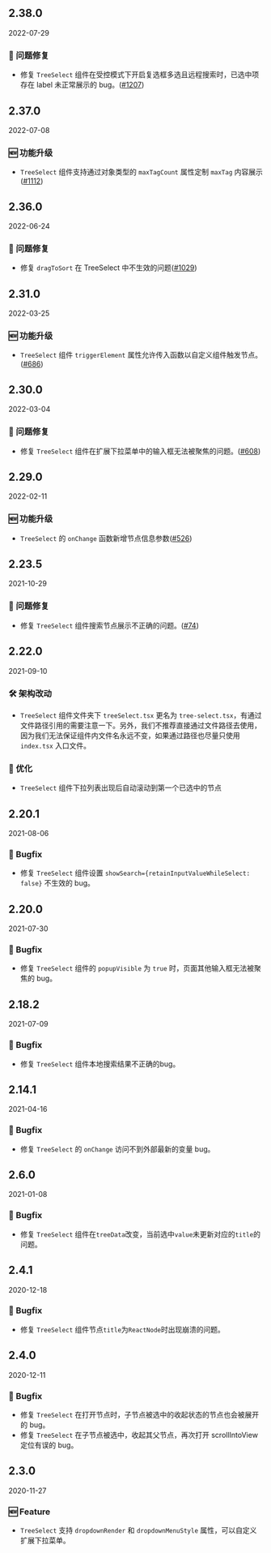 ## 2.38.0

2022-07-29

### 🐛 问题修复

- 修复 `TreeSelect` 组件在受控模式下开启复选框多选且远程搜索时，已选中项存在 label 未正常展示的 bug。([#1207](https://github.com/arco-design/arco-design/pull/1207))

## 2.37.0

2022-07-08

### 🆕 功能升级

- `TreeSelect` 组件支持通过对象类型的 `maxTagCount` 属性定制 `maxTag` 内容展示([#1112](https://github.com/arco-design/arco-design/pull/1112))

## 2.36.0

2022-06-24

### 🐛 问题修复

- 修复 `dragToSort` 在 TreeSelect 中不生效的问题([#1029](https://github.com/arco-design/arco-design/pull/1029))

## 2.31.0

2022-03-25

### 🆕 功能升级

- `TreeSelect` 组件 `triggerElement` 属性允许传入函数以自定义组件触发节点。([#686](https://github.com/arco-design/arco-design/pull/686))

## 2.30.0

2022-03-04

### 🐛 问题修复

- 修复 `TreeSelect` 组件在扩展下拉菜单中的输入框无法被聚焦的问题。([#608](https://github.com/arco-design/arco-design/pull/608))

## 2.29.0

2022-02-11

### 🆕 功能升级

- `TreeSelect` 的 `onChange` 函数新增节点信息参数([#526](https://github.com/arco-design/arco-design/pull/526))

## 2.23.5

2021-10-29

### 🐛 问题修复

- 修复 `TreeSelect` 组件搜索节点展示不正确的问题。([#74](https://github.com/arco-design/arco-design/pull/74))

## 2.22.0

2021-09-10

### 🛠 架构改动

- `TreeSelect` 组件文件夹下 `treeSelect.tsx` 更名为 `tree-select.tsx`，有通过文件路径引用的需要注意一下。另外，我们不推荐直接通过文件路径去使用，因为我们无法保证组件内文件名永远不变，如果通过路径也尽量只使用 `index.tsx` 入口文件。

### 💎 优化

- `TreeSelect` 组件下拉列表出现后自动滚动到第一个已选中的节点

## 2.20.1

2021-08-06

### 🐛 Bugfix

- 修复 `TreeSelect` 组件设置 `showSearch={retainInputValueWhileSelect: false}` 不生效的 bug。

## 2.20.0

2021-07-30

### 🐛 Bugfix

- 修复 `TreeSelect` 组件的 `popupVisible` 为 `true` 时，页面其他输入框无法被聚焦的 bug。

## 2.18.2

2021-07-09

### 🐛 Bugfix

- 修复 `TreeSelect` 组件本地搜索结果不正确的bug。

## 2.14.1

2021-04-16

### 🐛 Bugfix

- 修复 `TreeSelect` 的 `onChange` 访问不到外部最新的变量 bug。

## 2.6.0

2021-01-08

### 🐛 Bugfix

- 修复 `TreeSelect` 组件在`treeData`改变，当前选中`value`未更新对应的`title`的问题。

## 2.4.1

2020-12-18

### 🐛 Bugfix

- 修复 `TreeSelect` 组件节点`title`为`ReactNode`时出现崩溃的问题。

## 2.4.0

2020-12-11

### 🐛 Bugfix

- 修复 `TreeSelect` 在打开节点时，子节点被选中的收起状态的节点也会被展开的 bug。
- 修复 `TreeSelect` 在子节点被选中，收起其父节点，再次打开 scrollIntoView 定位有误的 bug。

## 2.3.0

2020-11-27

### 🆕 Feature

- `TreeSelect` 支持 `dropdownRender` 和 `dropdownMenuStyle` 属性，可以自定义扩展下拉菜单。

